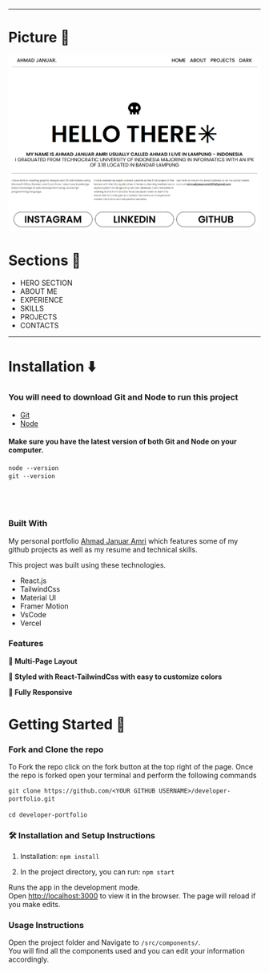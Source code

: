 
---

# Picture :movie_camera:

![](./images/readme-01.png)

# Sections :bookmark:

- HERO SECTION
- ABOUT ME
- EXPERIENCE
- SKILLS
- PROJECTS
- CONTACTS

---

# Installation :arrow_down:

### You will need to download Git and Node to run this project

- [Git](https://git-scm.com/downloads)
- [Node](https://nodejs.org/en/download/)

#### Make sure you have the latest version of both Git and Node on your computer.

```
node --version
git --version
```

## <br />

### Built With

My personal portfolio <a href="https://personal-portofolio-website.vercel.app/" target="_blank">Ahmad Januar Amri</a> which features some of my github projects as well as my resume and technical skills.<br/>

This project was built using these technologies.

- React.js
- TailwindCss
- Material UI
- Framer Motion
- VsCode
- Vercel

### Features

**📖 Multi-Page Layout**

**🎨 Styled with React-TailwindCss with easy to customize colors**

**📱 Fully Responsive**

# Getting Started :dart:

### Fork and Clone the repo

To Fork the repo click on the fork button at the top right of the page. Once the repo is forked open your terminal and perform the following commands

```
git clone https://github.com/<YOUR GITHUB USERNAME>/developer-portfolio.git

cd developer-portfolio
```

### 🛠 Installation and Setup Instructions

1. Installation: `npm install`

2. In the project directory, you can run: `npm start`

Runs the app in the development mode.\
Open [http://localhost:3000](http://localhost:3000) to view it in the browser.
The page will reload if you make edits.

### Usage Instructions

Open the project folder and Navigate to `/src/components/`. <br/>
You will find all the components used and you can edit your information accordingly.
